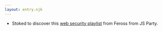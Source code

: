 ```yaml
---
layout: entry.njk
---
```


- Stoked to discover this [web security playlist](https://www.youtube.com/playlist?list=PL1y1iaEtjSYiiSGVlL1cHsXN_kvJOOhu-) from Feross from JS Party.
